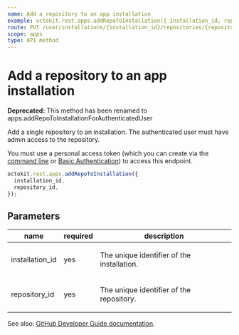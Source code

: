 ```yaml
---
name: Add a repository to an app installation
example: octokit.rest.apps.addRepoToInstallation({ installation_id, repository_id })
route: PUT /user/installations/{installation_id}/repositories/{repository_id}
scope: apps
type: API method
---
```


# Add a repository to an app installation

**Deprecated:** This method has been renamed to apps.addRepoToInstallationForAuthenticatedUser

Add a single repository to an installation. The authenticated user must have admin access to the repository.

You must use a personal access token (which you can create via the [command line](https://docs.github.com/github/authenticating-to-github/creating-a-personal-access-token) or [Basic Authentication](https://docs.github.com/rest/overview/other-authentication-methods#basic-authentication)) to access this endpoint.

```js
octokit.rest.apps.addRepoToInstallation({
  installation_id,
  repository_id,
});
```

## Parameters

<table>
  <thead>
    <tr>
      <th>name</th>
      <th>required</th>
      <th>description</th>
    </tr>
  </thead>
  <tbody>
    <tr><td>installation_id</td><td>yes</td><td>

The unique identifier of the installation.

</td></tr>
<tr><td>repository_id</td><td>yes</td><td>

The unique identifier of the repository.

</td></tr>
  </tbody>
</table>

See also: [GitHub Developer Guide documentation](https://docs.github.com/rest/apps/installations#add-a-repository-to-an-app-installation).
